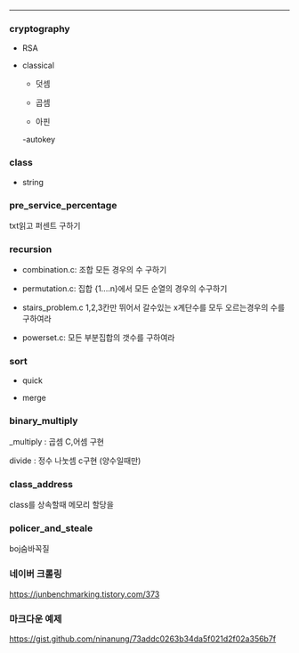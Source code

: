 
-----------------------------------
### cryptography

+ RSA

+ classical

  - 덧셈

  - 곱셈
  
  - 아핀
  
  -autokey
  
### class

+ string

### pre_service_percentage

txt읽고 퍼센트 구하기

### recursion

+ combination.c: 조합 모든 경우의 수 구하기

+ permutation.c: 집합 {1....n}에서 모든 순열의 경우의 수구하기

+ stairs_problem.c 1,2,3칸만 뛰어서 갈수있는 x계단수를 모두 오르는경우의 수를 구하여라

+ powerset.c: 모든 부분집합의 갯수를 구하여라

### sort

+ quick

+ merge

### binary_multiply

_multiply : 곱셈 C,어셈 구현

divide : 정수 나눗셈  c구현 (양수일때만)

### class_address

class를 상속할때 메모리 할당을 

### policer_and_steale

boj숨바꼭질

### 네이버 크롤링

https://junbenchmarking.tistory.com/373

### 마크다운 예제

https://gist.github.com/ninanung/73addc0263b34da5f021d2f02a356b7f
